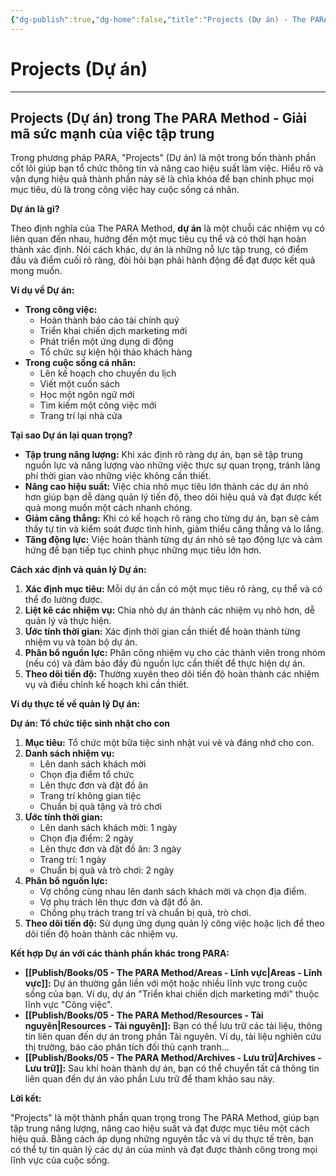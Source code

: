 ```yaml
---
{"dg-publish":true,"dg-home":false,"title":"Projects (Dự án) - The PARA Method","date":"2025-01-31","tags":["book","books/the-para-method"],"dg-path":"Books/05 - The PARA Method/Projects - Dự án.md","permalink":"/books/05-the-para-method/projects-du-an/","dgPassFrontmatter":true,"updated":"2025-01-31T10:24:01.241+07:00"}
---
```



# Projects (Dự án)
---
## Projects (Dự án) trong The PARA Method - Giải mã sức mạnh của việc tập trung

Trong phương pháp PARA, "Projects" (Dự án) là một trong bốn thành phần cốt lõi giúp bạn tổ chức thông tin và nâng cao hiệu suất làm việc. Hiểu rõ và vận dụng hiệu quả thành phần này sẽ là chìa khóa để bạn chinh phục mọi mục tiêu, dù là trong công việc hay cuộc sống cá nhân.

**Dự án là gì?**

Theo định nghĩa của The PARA Method, **dự án** là một chuỗi các nhiệm vụ có liên quan đến nhau, hướng đến một mục tiêu cụ thể và có thời hạn hoàn thành xác định. Nói cách khác, dự án là những nỗ lực tập trung, có điểm đầu và điểm cuối rõ ràng, đòi hỏi bạn phải hành động để đạt được kết quả mong muốn.

**Ví dụ về Dự án:**

- **Trong công việc:**
    - Hoàn thành báo cáo tài chính quý
    - Triển khai chiến dịch marketing mới
    - Phát triển một ứng dụng di động
    - Tổ chức sự kiện hội thảo khách hàng
- **Trong cuộc sống cá nhân:**
    - Lên kế hoạch cho chuyến du lịch
    - Viết một cuốn sách
    - Học một ngôn ngữ mới
    - Tìm kiếm một công việc mới
    - Trang trí lại nhà cửa

**Tại sao Dự án lại quan trọng?**

- **Tập trung năng lượng:** Khi xác định rõ ràng dự án, bạn sẽ tập trung nguồn lực và năng lượng vào những việc thực sự quan trọng, tránh lãng phí thời gian vào những việc không cần thiết.
- **Nâng cao hiệu suất:** Việc chia nhỏ mục tiêu lớn thành các dự án nhỏ hơn giúp bạn dễ dàng quản lý tiến độ, theo dõi hiệu quả và đạt được kết quả mong muốn một cách nhanh chóng.
- **Giảm căng thẳng:** Khi có kế hoạch rõ ràng cho từng dự án, bạn sẽ cảm thấy tự tin và kiểm soát được tình hình, giảm thiểu căng thẳng và lo lắng.
- **Tăng động lực:** Việc hoàn thành từng dự án nhỏ sẽ tạo động lực và cảm hứng để bạn tiếp tục chinh phục những mục tiêu lớn hơn.

**Cách xác định và quản lý Dự án:**

1. **Xác định mục tiêu:** Mỗi dự án cần có một mục tiêu rõ ràng, cụ thể và có thể đo lường được.
2. **Liệt kê các nhiệm vụ:** Chia nhỏ dự án thành các nhiệm vụ nhỏ hơn, dễ quản lý và thực hiện.
3. **Ước tính thời gian:** Xác định thời gian cần thiết để hoàn thành từng nhiệm vụ và toàn bộ dự án.
4. **Phân bổ nguồn lực:** Phân công nhiệm vụ cho các thành viên trong nhóm (nếu có) và đảm bảo đầy đủ nguồn lực cần thiết để thực hiện dự án.
5. **Theo dõi tiến độ:** Thường xuyên theo dõi tiến độ hoàn thành các nhiệm vụ và điều chỉnh kế hoạch khi cần thiết.

**Ví dụ thực tế về quản lý Dự án:**

**Dự án: Tổ chức tiệc sinh nhật cho con**

1. **Mục tiêu:** Tổ chức một bữa tiệc sinh nhật vui vẻ và đáng nhớ cho con.
2. **Danh sách nhiệm vụ:**
    - Lên danh sách khách mời
    - Chọn địa điểm tổ chức
    - Lên thực đơn và đặt đồ ăn
    - Trang trí không gian tiệc
    - Chuẩn bị quà tặng và trò chơi
3. **Ước tính thời gian:**
    - Lên danh sách khách mời: 1 ngày
    - Chọn địa điểm: 2 ngày
    - Lên thực đơn và đặt đồ ăn: 3 ngày
    - Trang trí: 1 ngày
    - Chuẩn bị quà và trò chơi: 2 ngày
4. **Phân bổ nguồn lực:**
    - Vợ chồng cùng nhau lên danh sách khách mời và chọn địa điểm.
    - Vợ phụ trách lên thực đơn và đặt đồ ăn.
    - Chồng phụ trách trang trí và chuẩn bị quà, trò chơi.
5. **Theo dõi tiến độ:** Sử dụng ứng dụng quản lý công việc hoặc lịch để theo dõi tiến độ hoàn thành các nhiệm vụ.

**Kết hợp Dự án với các thành phần khác trong PARA:**

- **[[Publish/Books/05 - The PARA Method/Areas - Lĩnh vực\|Areas - Lĩnh vực]]:** Dự án thường gắn liền với một hoặc nhiều lĩnh vực trong cuộc sống của bạn. Ví dụ, dự án "Triển khai chiến dịch marketing mới" thuộc lĩnh vực "Công việc".
- **[[Publish/Books/05 - The PARA Method/Resources - Tài nguyên\|Resources - Tài nguyên]]:** Bạn có thể lưu trữ các tài liệu, thông tin liên quan đến dự án trong phần Tài nguyên. Ví dụ, tài liệu nghiên cứu thị trường, báo cáo phân tích đối thủ cạnh tranh...
- **[[Publish/Books/05 - The PARA Method/Archives - Lưu trữ\|Archives - Lưu trữ]]:** Sau khi hoàn thành dự án, bạn có thể chuyển tất cả thông tin liên quan đến dự án vào phần Lưu trữ để tham khảo sau này.

**Lời kết:**

"Projects" là một thành phần quan trọng trong The PARA Method, giúp bạn tập trung năng lượng, nâng cao hiệu suất và đạt được mục tiêu một cách hiệu quả. Bằng cách áp dụng những nguyên tắc và ví dụ thực tế trên, bạn có thể tự tin quản lý các dự án của mình và đạt được thành công trong mọi lĩnh vực của cuộc sống.